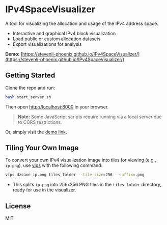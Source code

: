 # IPv4SpaceVisualizer

A tool for visualizing the allocation and usage of the IPv4 address space.

- Interactive and graphical IPv4 block visualization
- Load public or custom allocation datasets
- Export visualizations for analysis

**Demo:** [https://stevenli-phoenix.github.io/IPv4SpaceVisualizer/](https://stevenli-phoenix.github.io/IPv4SpaceVisualizer/)

## Getting Started

Clone the repo and run:

```bash
bash start_server.sh
```

Then open [http://localhost:8000](http://localhost:8000) in your browser.

> **Note:** Some JavaScript scripts require running via a local server due to CORS restrictions.

Or, simply visit the [demo link](https://stevenli-phoenix.github.io/IPv4SpaceVisualizer/).

## Tiling Your Own Image

To convert your own IPv4 visualization image into tiles for viewing (e.g., `ip.png`), use [vips](https://libvips.github.io/libvips/) with the following command:

```bash
vips dzsave ip.png tiles_folder --tile-size=256 --suffix=.png
```
- This splits `ip.png` into 256x256 PNG tiles in the `tiles_folder` directory, ready for use in the visualizer.

## License

MIT
